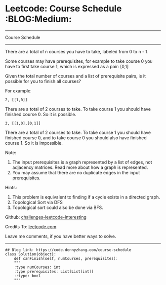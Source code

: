 
# Leetcode: Course Schedule     :BLOG:Medium:

---

Course Schedule  

---

There are a total of n courses you have to take, labeled from 0 to n - 1.  

Some courses may have prerequisites, for example to take course 0 you have to first take course 1, which is expressed as a pair: [0,1]  

Given the total number of courses and a list of prerequisite pairs, is it possible for you to finish all courses?  

For example:  

    2, [[1,0]]

There are a total of 2 courses to take. To take course 1 you should have finished course 0. So it is possible.  

    2, [[1,0],[0,1]]

There are a total of 2 courses to take. To take course 1 you should have finished course 0, and to take course 0 you should also have finished course 1. So it is impossible.  

Note:  

1.  The input prerequisites is a graph represented by a list of edges, not adjacency matrices. Read more about how a graph is represented.
2.  You may assume that there are no duplicate edges in the input prerequisites.

Hints:  

1.  This problem is equivalent to finding if a cycle exists in a directed graph.
2.  Topological Sort via DFS
3.  Topological sort could also be done via BFS.

Github: [challenges-leetcode-interesting](https://github.com/DennyZhang/challenges-leetcode-interesting/tree/master/problems/course-schedule)  

Credits To: [leetcode.com](https://leetcode.com/problems/course-schedule/description/)  

Leave me comments, if you have better ways to solve.  

---

    ## Blog link: https://code.dennyzhang.com/course-schedule
    class Solution(object):
        def canFinish(self, numCourses, prerequisites):
    	"""
    	:type numCourses: int
    	:type prerequisites: List[List[int]]
    	:rtype: bool
    	"""

